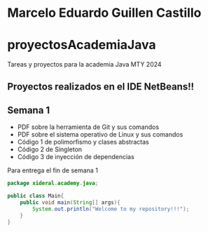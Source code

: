 # Marcelo Eduardo Guillen Castillo

# proyectosAcademiaJava
Tareas y proyectos para la academia Java MTY 2024
## Proyectos realizados en el IDE NetBeans!!

## Semana 1
- PDF sobre la herramienta de Git y sus comandos
- PDF sobre el sistema operativo de Linux y sus comandos
- Código 1 de polimorfismo y clases abstractas
- Código 2 de Singleton
- Código 3 de inyección de dependencias

Para entrega el fin de semana 1

```java
package xideral.academy.java;

public class Main{
    public void main(String[] args){
        System.out.println("Welcome to my repository!!!");
    }
}
```

